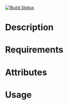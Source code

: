 [![Build Status](https://travis-ci.org/jhx/cookbook-bootstrap.png?branch=master)](https://travis-ci.org/jhx/cookbook-bootstrap)

Description
===========

Requirements
============

Attributes
==========

Usage
=====

